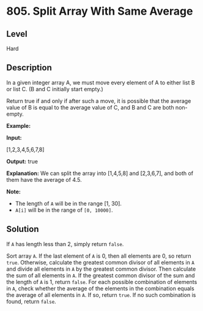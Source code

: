 # 805. Split Array With Same Average
## Level
Hard

## Description
In a given integer array A, we must move every element of A to either list B or list C. (B and C initially start empty.)

Return true if and only if after such a move, it is possible that the average value of B is equal to the average value of C, and B and C are both non-empty.

**Example:**

**Input:**

[1,2,3,4,5,6,7,8]

**Output:** true

**Explanation:** We can split the array into [1,4,5,8] and [2,3,6,7], and both of them have the average of 4.5.

**Note:**

* The length of `A` will be in the range [1, 30].
* `A[i]` will be in the range of `[0, 10000]`.

## Solution
If `A` has length less than 2, simply return `false`.

Sort array `A`. If the last element of `A` is 0, then all elements are 0, so return `true`. Otherwise, calculate the greatest common divisor of all elements in `A` and divide all elements in `A` by the greatest common divisor. Then calculate the sum of all elements in `A`. If the greatest common divisor of the sum and the length of `A` is 1, return `false`. For each possible combination of elements in `A`, check whether the average of the elements in the combination equals the average of all elements in `A`. If so, return `true`. If no such combination is found, return `false`.
